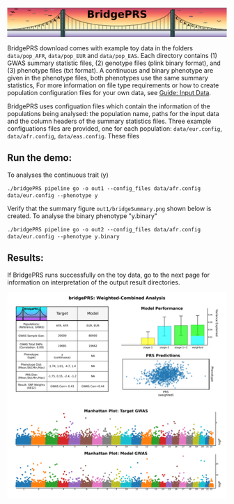 ![Screenshot](img/slim/quikstart_logo2.png)

BridgePRS download comes with example toy data in the folders
`data/pop_AFR`, `data/pop_EUR` and `data/pop_EAS`. Each directory
contains (1) GWAS summary statistic files, (2) genotype files (plink binary
format), and (3) phenotype files (txt format). A continuous and
binary phenotype are given in the phenotype files, both phenotypes use
the same summary statistics, For more information on file type
requirements or how to create population configuration files for your
own data, see [Guide: Input Data](guide_input.md).

BridgePRS uses configuation files which contain the information of the
populations being analysed: the population name, paths for the input
data and the column headers of the summary statistics files. Three
example configuations files are provided, one for each population:
`data/eur.config`, `data/afr.config`, `data/eas.config`. These files


## Run the demo: 

To analyses the continuous trait (y)
```
./bridgePRS pipeline go -o out1 --config_files data/afr.config data/eur.config --phenotype y 
```


Verify that the summary figure `out1/bridgeSummary.png` shown below is
created. To analyse the binary phenotype "y.binary" 
```
./bridgePRS pipeline go -o out2 --config_files data/afr.config data/eur.config --phenotype y.binary
```

## Results:

If BridgePRS runs successfully on the toy data, go to the next
page for information on interpretation of the output result directories.

    
![Screenshot](img/combo1.png)



